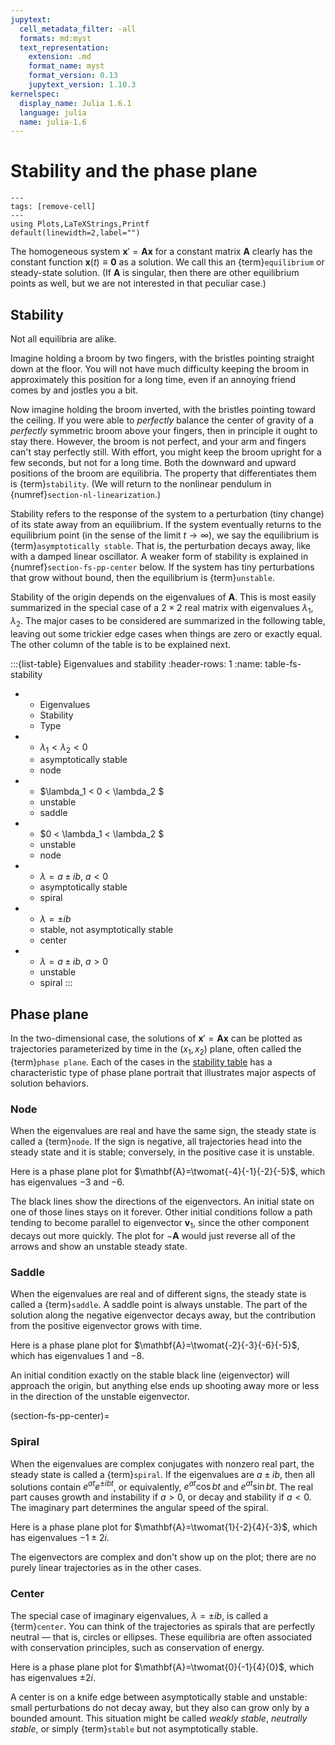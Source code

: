 ```yaml
---
jupytext:
  cell_metadata_filter: -all
  formats: md:myst
  text_representation:
    extension: .md
    format_name: myst
    format_version: 0.13
    jupytext_version: 1.10.3
kernelspec:
  display_name: Julia 1.6.1
  language: julia
  name: julia-1.6
---
```

# Stability and the phase plane

```{code-cell}
---
tags: [remove-cell]
---
using Plots,LaTeXStrings,Printf
default(linewidth=2,label="")
```

The homogeneous system $\mathbf{x}'=\mathbf{A}\mathbf{x}$ for a constant matrix $\mathbf{A}$ clearly has the constant function $\mathbf{x}(t)\equiv \boldsymbol{0}$ as a solution. We call this an {term}`equilibrium` or steady-state solution. (If $\mathbf{A}$ is singular, then there are other equilibrium points as well, but we are not interested in that peculiar case.)

## Stability

Not all equilibria are alike. 

Imagine holding a broom by two fingers, with the bristles pointing straight down at the floor. You will not have much difficulty keeping the broom in approximately this position for a long time, even if an annoying friend comes by and jostles you a bit. 

Now imagine holding the broom inverted, with the bristles pointing toward the ceiling. If you were able to *perfectly* balance the center of gravity of a *perfectly* symmetric broom above your fingers, then in principle it ought to stay there. However, the broom is not perfect, and your arm and fingers can't stay perfectly still. With effort, you might keep the broom upright for a few seconds, but not for a long time. Both the downward and upward positions of the broom are equilibria. The property that differentiates them is {term}`stability`. (We will return to the nonlinear pendulum in {numref}`section-nl-linearization`.)

Stability refers to the response of the system to a perturbation (tiny change) of its state away from an equilibrium. If the system eventually returns to the equilibrium point (in the sense of the limit $t\to\infty$), we say the equilibrium is {term}`asymptotically stable`. That is, the perturbation decays away, like with a damped linear oscillator. A weaker form of stability is explained in {numref}`section-fs-pp-center` below. If the system has tiny perturbations that grow without bound, then the equilibrium is {term}`unstable`.

Stability of the origin depends on the eigenvalues of $\mathbf{A}$. This is most easily summarized in the special case of a $2\times 2$ real matrix with eigenvalues $\lambda_1,\lambda_2$. The major cases to be considered are summarized in the following table, leaving out some trickier edge cases when things are zero or exactly equal. The other column of the table is to be explained next.
	
:::{list-table} Eigenvalues and stability
:header-rows: 1 
:name: table-fs-stability

* - Eigenvalues
  - Stability
  - Type
* - $\lambda_1 < \lambda_2 < 0$
  - asymptotically stable
  - node
* - $\lambda_1 < 0 < \lambda_2 $
  - unstable
  - saddle
* - $0 < \lambda_1 < \lambda_2 $
  - unstable
  - node
* - $\lambda = a\pm i b,\: a< 0$
  - asymptotically stable
  - spiral
* - $\lambda = \pm i b$
  - stable, not asymptotically stable
  - center
* - $\lambda = a\pm i b,\: a> 0$
  - unstable
  - spiral
:::

## Phase plane

In the two-dimensional case, the solutions of $\mathbf{x}'=\mathbf{A}\mathbf{x}$ can be plotted as trajectories parameterized by time in the $(x_1,x_2)$ plane, often called the {term}`phase plane`. Each of the cases in the [stability table](table-fs-stability) has a characteristic type of phase plane portrait that illustrates major aspects of solution behaviors.  

### Node

When the eigenvalues are real and have the same sign, the steady state is called a {term}`node`. If the sign is negative, all trajectories head into the steady state and it is stable; conversely, in the positive case it is unstable. 

Here is a phase plane plot for $\mathbf{A}=\twomat{-4}{-1}{-2}{-5}$, which has eigenvalues $-3$ and $-6$. 

<!-- 
```{code-cell}
---
tags: [hide-input]
---

A = [-4 -1; -2 -5]
λ,V = eigen(A)

scatter([0],[0],m=(5,:red))

x1 = x2 = collect(-1:0.2:1)
v = A*[x1 x2]'
sz = size(x1);
#quiver(x1,x2,reshape(v[1,:],sz),reshape(v[2,:],sz))

# plot eigenvectors
plot!(5*[-V[1,:];V[1,:]],5*[-V[2,:];V[2,:]],'k','linew',2)

% plot trajectories
colr = get(gca,'colororder');
t = linspace(0,10,300);
for theta = 2*pi*(0:23)/24
	for j = 1:length(t)
		X = expm(t(j)*A);
		x(:,j) = X*[ cos(theta); sin(theta) ];
	end
	plot(x[1,:],x[2,:],'linew',1.5,'color',colr[1,:])
end

axis([-1.1 1.1 -1.1 1.1]), axis square
title('stable node')
xlabel('x_1')
ylabel('x_2')		
```
 -->

The black lines show the directions of the eigenvectors. An initial state on one of those lines stays on it forever. Other initial conditions follow a path tending to become parallel to eigenvector $\mathbf{v}_1$, since the other component decays out more quickly. The plot for $-\mathbf{A}$ would just reverse all of the arrows and show an unstable steady state. 

### Saddle

When the eigenvalues are real and of different signs, the steady state is called a 
{term}`saddle`. A saddle point is always unstable. The part of the solution along the negative eigenvector decays away, but the contribution from the positive eigenvector grows with time. 

Here is a phase plane plot for $\mathbf{A}=\twomat{-2}{-3}{-6}{-5}$, which has eigenvalues $1$ and $-8$. 

<!-- 

```{code-cell}
---
tags: [hide-input]
---
A = [-2 -3; -6 -5];
[V,D] = eig(A);
lam = diag(D);

clf
plot(0,0,'r.','markersize',18)
hold on

% plot directions
[x1,x2] = meshgrid(-1:.2:1);
v = A*[x1(:)';x2(:)'];
sz = size(x1);
quiver(x1,x2,reshape(v[1,:],sz),reshape(v[2,:],sz))

% plot eigenvectors
plot(5*[-V[1,:];V[1,:]],5*[-V[2,:];V[2,:]],'k','linew',2)

% plot trajectories
colr = get(gca,'colororder');
t = linspace(0,10,300);
for theta = 2*pi*(0:23)/24
	for j = 1:length(t)
		X = expm(t(j)*A);
		x(:,j) = X*[ cos(theta); sin(theta) ];
	end
	plot(x[1,:],x[2,:],'linew',1.5,'color',colr[1,:])
end

axis([-1.1 1.1 -1.1 1.1]), axis square
title('saddle')
xlabel('x_1')
ylabel('x_2')
```
-->

An initial condition exactly on the stable black line (eigenvector) will approach the origin, but anything else ends up shooting away more or less in the direction of the unstable eigenvector.  

(section-fs-pp-center)=
### Spiral

When the eigenvalues are complex conjugates with nonzero real part, the steady state is called a {term}`spiral`. If the eigenvalues are $a \pm i b$, then all solutions contain $e^{at}e^{\pm i b t}$, or equivalently, $e^{at}\cos{b t}$ and $e^{at}\sin{b t}$. The real part causes growth and instability if $a> 0$, or decay and stability if $a < 0$. The imaginary part determines the angular speed of the spiral. 

Here is a phase plane plot for $\mathbf{A}=\twomat{1}{-2}{4}{-3}$, which has eigenvalues $-1\pm 2i$. 

<!-- 

```{code-cell}
---
tags: [hide-input]
---
A = [1 -2; 4 -3];
[V,D] = eig(A);
lam = diag(D);

clf
plot(0,0,'r.','markersize',18)
hold on

% plot directions
[x1,x2] = meshgrid(-1:.2:1);
v = A*[x1(:)';x2(:)'];
sz = size(x1);
quiver(x1,x2,reshape(v[1,:],sz),reshape(v[2,:],sz))

% plot trajectories
colr = get(gca,'colororder');
t = linspace(0,7,300);
for theta = 2*pi*(0:6)/7
	for j = 1:length(t)
		X = expm(t(j)*A);
		x(:,j) = X*[ cos(theta); sin(theta) ];
	end
	plot(x[1,:],x[2,:],'linew',1.5,'color',colr[1,:])
end

axis([-1.2 1.2 -1.2 1.2]), axis square
title('stable spiral')
xlabel('x_1')
ylabel('x_2')
```
-->

The eigenvectors are complex and don't show up on the plot; there are no purely linear trajectories as in the other cases.

### Center

The special case of imaginary eigenvalues, $\lambda=\pm i b$, is called a {term}`center`. You can think of the trajectories as spirals that are perfectly neutral — that is, circles or ellipses. These equilibria are often associated with conservation principles, such as conservation of energy. 

Here is a phase plane plot for $\mathbf{A}=\twomat{0}{-1}{4}{0}$, which has eigenvalues $\pm 2i$. 

<!-- 
```{code-cell}
---
tags: [hide-input]
---
A = [0 -1; 4 0];
[V,D] = eig(A);
lam = diag(D);

clf
plot(0,0,'r.','markersize',18)
hold on

% plot directions
[x1,x2] = meshgrid(-1:.2:1);
v = A*[x1(:)';x2(:)'];
sz = size(x1);
quiver(x1,x2,reshape(v[1,:],sz),reshape(v[2,:],sz))

% plot trajectories
colr = get(gca,'colororder');
t = linspace(0,7,300);
for r = 0.15:0.1:0.55
	for j = 1:length(t)
		X = expm(t(j)*A);
		x(:,j) = X*[r; 0];
	end
	plot(x[1,:],x[2,:],'linew',1.5,'color',colr[1,:])
end

axis([-1.2 1.2 -1.2 1.2]), axis square
title('center')
xlabel('x_1')
ylabel('x_2')
```
-->

A center is on a knife edge between asymptotically stable and unstable: small perturbations do not decay away, but they also can grow only by a bounded amount. This situation might be called *weakly stable*, *neutrally stable*, or simply {term}`stable` but not asymptotically stable.
